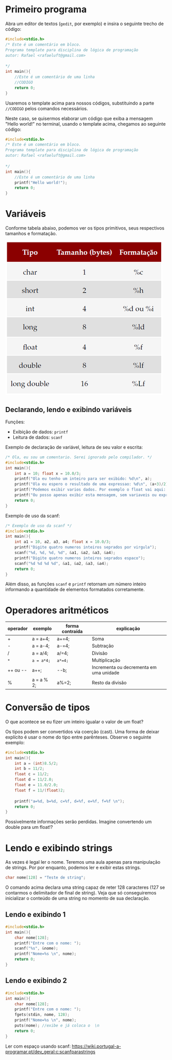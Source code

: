 # Primeiro programa

Abra um editor de textos (`gedit`, por exemplo) e insira o seguinte trecho de código:

```c
#include<stdio.h>
/* Este é um comentário em bloco. 
Programa template para disciplina de lógica de programação
autor: Rafael <rafaeluft@gmail.com>

*/
int main(){
    //Este é um comentário de uma linha
    //CODIGO
    return 0;
}

```

Usaremos o template acima para nossos códigos, substituindo a parte `//CODIGO` pelos comandos necessários.  

Neste caso, se quisermos elaborar um código que exiba a mensagem "Hello world!" no terminal, usando o template acima, chegamos ao seguinte código: 

```c
#include<stdio.h>
/* Este é um comentário em bloco. 
Programa template para disciplina de lógica de programação
autor: Rafael <rafaeluft@gmail.com>

*/
int main(){
    //Este é um comentário de uma linha
    printf("Hello world!");
    return 0;
}

```


# Variáveis
Conforme tabela abaixo, podemos ver os tipos primitivos, seus respectivos tamanhos e formatação.

![Tipos primitivos](./images/tipos-primitivos.png)

## Declarando, lendo e exibindo variáveis

Funções: 
* Exibição de dados: `printf` 
* Leitura de dados: `scanf`

Exemplo de declaração de variável, leitura de seu valor e escrita: 

```c
/* Ola, eu sou um comentario. Serei ignorado pelo compilador. */
#include<stdio.h>
int main(){ 
    int a = 10; float x = 10.0/3;
    printf("Ola eu tenho um inteiro para ser exibido: %d\n", a);
    printf("Ola eu espero o resultado de uma expressao: %d\n", (a+3)/2);
    printf("Podemos exibir varios dados. Por exemplo o float vai aqui: %f e o int aqui: %d\n", x, (a+3)*2);
    printf("Ou posso apenas exibir esta mensagem, sem variaveis ou expressoes.");
    return 0;
}
```

Exemplo de uso da scanf: 
```c
/* Exemplo de uso da scanf */
#include<stdio.h>
int main(){ 
    int a1 = 10, a2, a3, a4; float x = 10.0/3;
    printf("Digite quatro numeros inteiros seprados por virgula");
    scanf("%d, %d, %d, %d", &a1, &a2, &a3, &a4);
    printf("Digite quatro numeros inteiros seprados espaco");
    scanf("%d %d %d %d", &a1, &a2, &a3, &a4);
    return 0;
}
```
Além disso, as funções `scanf` e `printf` retornam um número inteiro informando a quantidade de elementos formatados corretamente. 

# Operadores aritméticos

operador | exemplo | forma contraída | explicação
------------ | -------------|------------ | -------------
+ | a = a+4; | a+=4; | Soma 
- | a = a-4; | a-=4; | Subtração
/ | a = a/4; | a/=4; | Divisão
`*` | `a = a*4;` | `a*=4;` | Multiplicação
++ ou -- | a++; | --b;  | Incrementa ou decrementa em uma unidade
% | a = a % 2; | a%=2; | Resto da divisão 


# Conversão de tipos

O que acontece se eu fizer um inteiro igualar o valor de um float?

Os tipos podem ser convertidos via coerção (cast). Uma forma de deixar explícito é usar o nome do tipo entre parênteses. Observe o seguinte exemplo: 

```c
#include<stdio.h>
int main(){
    int a = (int)8.5/2; 
    int b = 11/2;
    float c = 11/2;
    float d = 11/2.0;
    float e = 11.0/2.0;
    float f = 11/(float)2;
    
    printf("a=%d, b=%d, c=%f, d=%f, e=%f, f=%f \n");
    return 0;
}
```
 Possivelmente informações serão perdidas. Imagine convertendo um double para um float!?

 # Lendo e exibindo strings

 As vezes é legal ler o nome. Teremos uma aula apenas para manipulação de strings. Por por enquanto, podemos ler e exibir estas strings. 

```c
char nome[128] = "Teste de string";
```

O comando acima declara uma string capaz de reter 128 caracteres (127 se contarmos o delimitador de final de string). Veja que só conseguiremos inicializar o conteúdo de uma string no momento de sua declaração. 

 ## Lendo e exibindo 1

```c
#include<stdio.h>
int main(){
    char nome[128];
    printf("Entre com o nome: ");
    scanf("%s", &nome);
    printf("Nome=%s \n", nome);
    return 0;
}
```

 ## Lendo e exibindo 2

```c
#include<stdio.h>
int main(){
    char nome[128];
    printf("Entre com o nome: ");
    fgets(stdin, nome, 128);
    printf("Nome=%s \n", nome);
    puts(nome); //exibe e já coloca o  \n
    return 0;
}
```

Ler com espaço usando scanf: https://wiki.portugal-a-programar.pt/dev_geral:c:scanfparastrings 